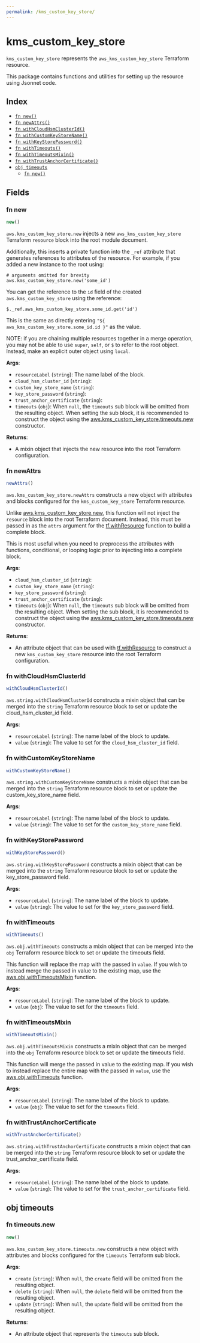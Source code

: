 ```yaml
---
permalink: /kms_custom_key_store/
---
```


# kms_custom_key_store

`kms_custom_key_store` represents the `aws_kms_custom_key_store` Terraform resource.



This package contains functions and utilities for setting up the resource using Jsonnet code.


## Index

* [`fn new()`](#fn-new)
* [`fn newAttrs()`](#fn-newattrs)
* [`fn withCloudHsmClusterId()`](#fn-withcloudhsmclusterid)
* [`fn withCustomKeyStoreName()`](#fn-withcustomkeystorename)
* [`fn withKeyStorePassword()`](#fn-withkeystorepassword)
* [`fn withTimeouts()`](#fn-withtimeouts)
* [`fn withTimeoutsMixin()`](#fn-withtimeoutsmixin)
* [`fn withTrustAnchorCertificate()`](#fn-withtrustanchorcertificate)
* [`obj timeouts`](#obj-timeouts)
  * [`fn new()`](#fn-timeoutsnew)

## Fields

### fn new

```ts
new()
```


`aws.kms_custom_key_store.new` injects a new `aws_kms_custom_key_store` Terraform `resource`
block into the root module document.

Additionally, this inserts a private function into the `_ref` attribute that generates references to attributes of the
resource. For example, if you added a new instance to the root using:

    # arguments omitted for brevity
    aws.kms_custom_key_store.new('some_id')

You can get the reference to the `id` field of the created `aws.kms_custom_key_store` using the reference:

    $._ref.aws_kms_custom_key_store.some_id.get('id')

This is the same as directly entering `"${ aws_kms_custom_key_store.some_id.id }"` as the value.

NOTE: if you are chaining multiple resources together in a merge operation, you may not be able to use `super`, `self`,
or `$` to refer to the root object. Instead, make an explicit outer object using `local`.

**Args**:
  - `resourceLabel` (`string`): The name label of the block.
  - `cloud_hsm_cluster_id` (`string`): 
  - `custom_key_store_name` (`string`): 
  - `key_store_password` (`string`): 
  - `trust_anchor_certificate` (`string`): 
  - `timeouts` (`obj`):  When `null`, the `timeouts` sub block will be omitted from the resulting object. When setting the sub block, it is recommended to construct the object using the [aws.kms_custom_key_store.timeouts.new](#fn-kmscustomkeystoretimeoutsnew) constructor.

**Returns**:
- A mixin object that injects the new resource into the root Terraform configuration.


### fn newAttrs

```ts
newAttrs()
```


`aws.kms_custom_key_store.newAttrs` constructs a new object with attributes and blocks configured for the `kms_custom_key_store`
Terraform resource.

Unlike [aws.kms_custom_key_store.new](#fn-kmscustomkeystorenew), this function will not inject the `resource`
block into the root Terraform document. Instead, this must be passed in as the `attrs` argument for the
[tf.withResource](https://github.com/tf-libsonnet/core/tree/main/docs#fn-withresource) function to build a complete block.

This is most useful when you need to preprocess the attributes with functions, conditional, or looping logic prior to
injecting into a complete block.

**Args**:
  - `cloud_hsm_cluster_id` (`string`): 
  - `custom_key_store_name` (`string`): 
  - `key_store_password` (`string`): 
  - `trust_anchor_certificate` (`string`): 
  - `timeouts` (`obj`):  When `null`, the `timeouts` sub block will be omitted from the resulting object. When setting the sub block, it is recommended to construct the object using the [aws.kms_custom_key_store.timeouts.new](#fn-kmscustomkeystoretimeoutsnew) constructor.

**Returns**:
  - An attribute object that can be used with [tf.withResource](https://github.com/tf-libsonnet/core/tree/main/docs#fn-withresource) to construct a new `kms_custom_key_store` resource into the root Terraform configuration.


### fn withCloudHsmClusterId

```ts
withCloudHsmClusterId()
```

`aws.string.withCloudHsmClusterId` constructs a mixin object that can be merged into the `string`
Terraform resource block to set or update the cloud_hsm_cluster_id field.



**Args**:
  - `resourceLabel` (`string`): The name label of the block to update.
  - `value` (`string`): The value to set for the `cloud_hsm_cluster_id` field.


### fn withCustomKeyStoreName

```ts
withCustomKeyStoreName()
```

`aws.string.withCustomKeyStoreName` constructs a mixin object that can be merged into the `string`
Terraform resource block to set or update the custom_key_store_name field.



**Args**:
  - `resourceLabel` (`string`): The name label of the block to update.
  - `value` (`string`): The value to set for the `custom_key_store_name` field.


### fn withKeyStorePassword

```ts
withKeyStorePassword()
```

`aws.string.withKeyStorePassword` constructs a mixin object that can be merged into the `string`
Terraform resource block to set or update the key_store_password field.



**Args**:
  - `resourceLabel` (`string`): The name label of the block to update.
  - `value` (`string`): The value to set for the `key_store_password` field.


### fn withTimeouts

```ts
withTimeouts()
```

`aws.obj.withTimeouts` constructs a mixin object that can be merged into the `obj`
Terraform resource block to set or update the timeouts field.

This function will replace the map with the passed in `value`. If you wish to instead merge the
passed in value to the existing map, use the [aws.obj.withTimeoutsMixin](TODO) function.

**Args**:
  - `resourceLabel` (`string`): The name label of the block to update.
  - `value` (`obj`): The value to set for the `timeouts` field.


### fn withTimeoutsMixin

```ts
withTimeoutsMixin()
```

`aws.obj.withTimeoutsMixin` constructs a mixin object that can be merged into the `obj`
Terraform resource block to set or update the timeouts field.

This function will merge the passed in value to the existing map. If you wish
to instead replace the entire map with the passed in `value`, use the [aws.obj.withTimeouts](TODO)
function.


**Args**:
  - `resourceLabel` (`string`): The name label of the block to update.
  - `value` (`obj`): The value to set for the `timeouts` field.


### fn withTrustAnchorCertificate

```ts
withTrustAnchorCertificate()
```

`aws.string.withTrustAnchorCertificate` constructs a mixin object that can be merged into the `string`
Terraform resource block to set or update the trust_anchor_certificate field.



**Args**:
  - `resourceLabel` (`string`): The name label of the block to update.
  - `value` (`string`): The value to set for the `trust_anchor_certificate` field.


## obj timeouts



### fn timeouts.new

```ts
new()
```


`aws.kms_custom_key_store.timeouts.new` constructs a new object with attributes and blocks configured for the `timeouts`
Terraform sub block.



**Args**:
  - `create` (`string`):  When `null`, the `create` field will be omitted from the resulting object.
  - `delete` (`string`):  When `null`, the `delete` field will be omitted from the resulting object.
  - `update` (`string`):  When `null`, the `update` field will be omitted from the resulting object.

**Returns**:
  - An attribute object that represents the `timeouts` sub block.
